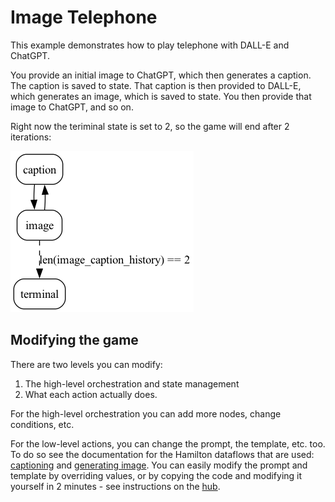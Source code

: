# Image Telephone

This example demonstrates how to play telephone with DALL-E and ChatGPT.

You provide an initial image to ChatGPT, which then generates a caption. The caption
is saved to state. That caption is then provided to DALL-E, which generates an image, which is saved to state.
You then provide that image to ChatGPT, and so on.

Right now the teriminal state is set to 2, so the game will end after 2 iterations:

![Telephone](telephone_graph.png)

## Modifying the game
There are two levels you can modify:

1. The high-level orchestration and state management
2. What each action actually does.

For the high-level orchestration you can add more nodes, change conditions, etc.

For the low-level actions, you can change the prompt, the template, etc. too. To do so see the
documentation for the Hamilton dataflows that are used: [captioning](https://hub.dagworks.io/docs/Users/elijahbenizzy/caption_images/) and
[generating image](https://hub.dagworks.io/docs/Users/elijahbenizzy/generate_images/). You can easily modify the prompt and
template by overriding values, or by copying the code and modifying it yourself in 2 minutes - see instructions on the [hub](https://hub.dagworks.io/).
